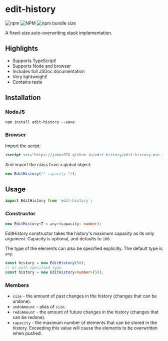 # edit-history
![npm](https://img.shields.io/npm/v/edit-history?label=version) ![NPM](https://img.shields.io/npm/l/edit-history) ![npm bundle size](https://img.shields.io/bundlephobia/min/edit-history)

A fixed-size auto-overwriting stack implementation.

## Highlights
* Supports TypeScript!
* Supports Node and browser
* Includes full JSDoc documentation
* Very lightweight!
* Contains tests


## Installation
### NodeJS
```
npm install edit-history --save
```

### Browser
Import the script:
```html
<script src="https://joker876.github.io/edit-history/edit-history.min.js">
```
And import the class from a global object:
```js
new EditHistory(/* capacity */);
```

## Usage

```typescript
import EditHistory from 'edit-history';
```

### Constructor
```typescript
new EditHistory<T = any>(capacity: number);
```
EditHistory constructor takes the history's maximum capacity as its only argument. Capacity is optional, and defaults to `100`.

The type of the elements can also be specified explicitly. The default type is `any`.

```typescript
const history = new EditHistory(50);
// or with specified type
const history = new EditHistory<number>(50);
```

### Members

* `size` - the amount of past changes in the history (changes that can be undone).
* `undoAmount` - alias of `size`.
* `redoAmount` - the amount of future changes in the history (changes that can be redone).
* `capacity` - the maximum number of elements that can be stored in the history. Exceeding this value will cause the elements to be overwritten when pushed. 